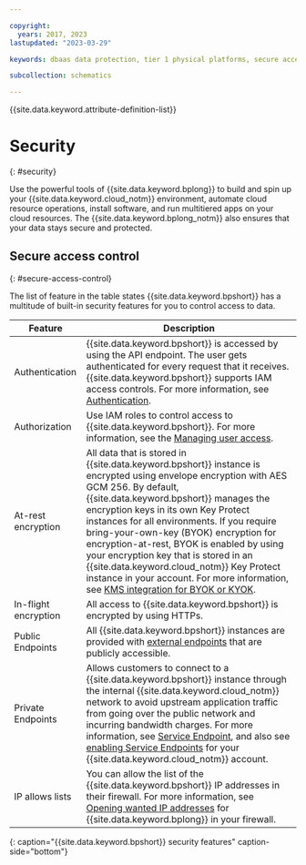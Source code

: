 ```yaml
---

copyright:
  years: 2017, 2023
lastupdated: "2023-03-29"

keywords: dbaas data protection, tier 1 physical platforms, secure access control, data loss, corruption, byok, encryption, protection 

subcollection: schematics

---
```


{{site.data.keyword.attribute-definition-list}}

# Security
{: #security}

Use the powerful tools of {{site.data.keyword.bplong}} to build and spin up your {{site.data.keyword.cloud_notm}} environment, automate cloud resource operations, install software, and run multitiered apps on your cloud resources. The {{site.data.keyword.bplong_notm}} also ensures that your data stays secure and protected.

## Secure access control
{: #secure-access-control}

The list of feature in the table states {{site.data.keyword.bpshort}} has a multitude of built-in security features for you to control access to data.

|Feature | Description|
| ---- | -----|
|Authentication | {{site.data.keyword.bpshort}} is accessed by using the API endpoint. The user gets authenticated for every request that it receives. {{site.data.keyword.bpshort}} supports IAM access controls. For more information, see [Authentication](/apidocs/schematics/schematics#authentication).|
|Authorization | Use IAM roles to control access to {{site.data.keyword.bpshort}}. For more information, see the [Managing user access](/docs/schematics?topic=schematics-access).|
|At-rest encryption | All data that is stored in {{site.data.keyword.bpshort}} instance is encrypted using envelope encryption with AES GCM 256. By default, {{site.data.keyword.bpshort}} manages the encryption keys in its own Key Protect instances for all environments. If you require bring-your-own-key (BYOK) encryption for encryption-at-rest, BYOK is enabled by using your encryption key that is stored in an {{site.data.keyword.cloud_notm}} Key Protect instance in your account. For more information, see [KMS integration for BYOK or KYOK](/docs/schematics?topic=schematics-kms-integration#key-mgt-ui).|
|In-flight encryption | All access to {{site.data.keyword.bpshort}} is encrypted by using HTTPs.
|Public Endpoints | All {{site.data.keyword.bpshort}} instances are provided with [external endpoints](/docs/schematics?topic=schematics-secure-data#pi-location) that are publicly accessible. |
|Private Endpoints | Allows customers to connect to a {{site.data.keyword.bpshort}} instance through the internal {{site.data.keyword.cloud_notm}} network to avoid upstream application traffic from going over the public network and incurring bandwidth charges. For more information, see [Service Endpoint](/docs/schematics?topic=schematics-private-endpoints), and also see [enabling Service Endpoints](/docs/schematics?topic=schematics-secure-data#pi-location) for your {{site.data.keyword.cloud_notm}} account. |
|IP allows lists | You can allow the list of the {{site.data.keyword.bpshort}} IP addresses in their firewall. For more information, see [Opening wanted IP addresses](/docs/schematics?topic=schematics-allowed-ipaddresses) for {{site.data.keyword.bplong}} in your firewall.|
{: caption="{{site.data.keyword.bpshort}} security features" caption-side="bottom"}
